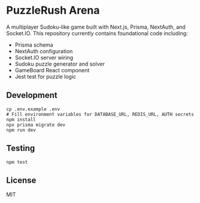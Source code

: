 # PuzzleRush Arena

A multiplayer Sudoku-like game built with Next.js, Prisma, NextAuth, and Socket.IO. This repository currently contains foundational code including:

- Prisma schema
- NextAuth configuration
- Socket.IO server wiring
- Sudoku puzzle generator and solver
- GameBoard React component
- Jest test for puzzle logic

## Development

```
cp .env.example .env
# Fill environment variables for DATABASE_URL, REDIS_URL, AUTH secrets
npm install
npx prisma migrate dev
npm run dev
```

## Testing

```
npm test
```

## License

MIT
